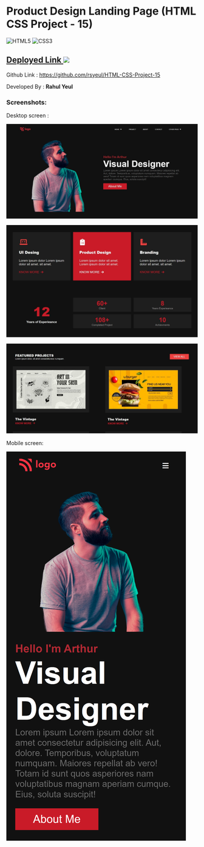 <!-- # FSD Javascript  Bootcamp -->
# Product Design Landing Page (HTML CSS Project - 15)

![HTML5](https://img.shields.io/badge/html5-%23E34F26.svg?style=for-the-badge&logo=html5&logoColor=white) ![CSS3](https://img.shields.io/badge/css3-%231572B6.svg?style=for-the-badge&logo=css3&logoColor=white)

##  [Deployed Link ![](https://camo.githubusercontent.com/ee1f8efa669af5258733fc36705130a56fd7d8afc36f4aee553dd96aca4bac0a/68747470733a2f2f696d672e736869656c64732e696f2f62616467652f2d4e65746c6966792d2532333030433742373f7374796c653d666c61742d737175617265266c6f676f3d6e65746c696679266c6f676f436f6c6f723d666666666666) ](https://rahul-project-15.netlify.app/) 
Github Link : https://github.com/rsyeul/HTML-CSS-Project-15


Developed By : **Rahul Yeul**

### Screenshots:

Desktop screen :

![Home page](./screenshots/desktop-ss-1.jpeg) 

![features](./screenshots/desktop-ss-2.jpeg) 

![Home page](./screenshots/desktop-ss-3.jpeg) 

Mobile screen: 

![cards section](./screenshots/mobile-ss(iPhone%2012%20Pro).png)

